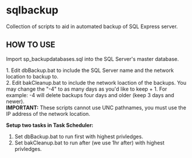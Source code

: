 # sqlbackup
Collection of scripts to aid in automated backup of SQL Express server.

<h2>HOW TO USE</h2>
<p>Import sp_backupdatabases.sql into the SQL Server's master database.</p>

<p>
1. Edit dbBackup.bat to include the SQL Server name and the network location to backup to.<br/>
2. Edit bakCleanup.bat to include the network loaction of the backups. You may change the "-4" to as many days as you'd like to keep + 1. For example: -4 will delete backups four days and older (keep 3 days and newer).<br/>
<b>IMPORTANT:</b> These scripts cannot use UNC pathnames, you must use the IP address of the network location.</p>

<b>Setup two tasks in Task Scheduler:</b><br/>
1. Set dbBackup.bat to run first with highest privledges.<br/>
2. Set bakCleanup.bat to run after (we use 1hr after) with highest privledges.

